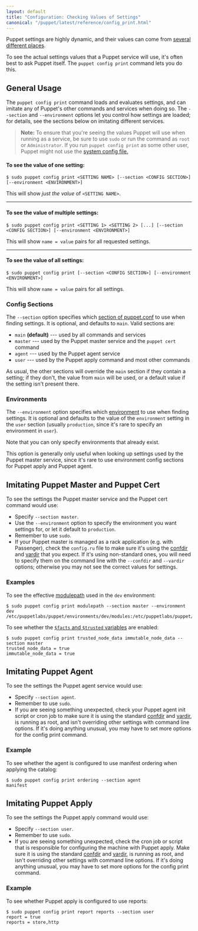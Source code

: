```yaml
---
layout: default
title: "Configuration: Checking Values of Settings"
canonical: "/puppet/latest/reference/config_print.html"
---
```



[config_sections]: ./config_file_main.html#config-sections
[setting_sources]: ./config_about_settings.html
[confdir_sys]: ./dirs_confdir.html#system-and-user-confdirs
[environment]: ./environments.html
[confdir]: ./dirs_confdir.html
[vardir]: ./dirs_vardir.html
[modulepath]: ./dirs_modulepath.html
[facts_and_trusted]: ./lang_facts_and_builtin_vars.html

Puppet settings are highly dynamic, and their values can come from [several different places][setting_sources].

To see the actual settings values that a Puppet service will use, it's often best to ask Puppet itself. The `puppet config print` command lets you do this.

General Usage
-----

The `puppet config print` command loads and evaluates settings, and can imitate any of Puppet's other commands and services when doing so. The `--section` and `--environment` options let you control how settings are loaded; for details, see the sections below on imitating different services.

> **Note:** To ensure that you're seeing the values Puppet will use when running as a service, be sure to use `sudo` or run the command as `root` or `Administrator`. If you run `puppet config print` as some other user, Puppet might not use the [system config file.][confdir_sys]

#### To see the value of one setting:

    $ sudo puppet config print <SETTING NAME> [--section <CONFIG SECTION>] [--environment <ENVIRONMENT>]

This will show _just the value_ of `<SETTING NAME>`.

---

#### To see the value of multiple settings:

    $ sudo puppet config print <SETTING 1> <SETTING 2> [...] [--section <CONFIG SECTION>] [--environment <ENVIRONMENT>]

This will show `name = value` pairs for all requested settings.

---

#### To see the value of all settings:

    $ sudo puppet config print [--section <CONFIG SECTION>] [--environment <ENVIRONMENT>]

This will show `name = value` pairs for all settings.


### Config Sections

The `--section` option specifies which [section of puppet.conf][config_sections] to use when finding settings. It is optional, and defaults to `main`. Valid sections are:

* `main` **(default)** --- used by all commands and services
* `master` --- used by the Puppet master service and the `puppet cert` command
* `agent` --- used by the Puppet agent service
* `user` --- used by the Puppet apply command and most other commands

As usual, the other sections will override the `main` section if they contain a setting; if they don't, the value from `main` will be used, or a default value if the setting isn't present there.

### Environments

The `--environment` option specifies which [environment][] to use when finding settings. It is optional and defaults to the value of the `environment` setting in the `user` section (usually `production`, since it's rare to specify an environment in `user`).

Note that you can only specify environments that already exist.

This option is generally only useful when looking up settings used by the Puppet master service, since it's rare to use environment config sections for Puppet apply and Puppet agent.


Imitating Puppet Master and Puppet Cert
-----

To see the settings the Puppet master service and the Puppet cert command would use:

* Specify `--section master`.
* Use the `--environment` option to specify the environment you want settings for, or let it default to `production`.
* Remember to use `sudo`.
* If your Puppet master is managed as a rack application (e.g. with Passenger), check the `config.ru` file to make sure it's using the [confdir][] and [vardir][] that you expect. If it's using non-standard ones, you will need to specify them on the command line with the `--confdir` and `--vardir` options; otherwise you may not see the correct values for settings.

### Examples

To see the effective [modulepath][] used in the `dev` environment:

    $ sudo puppet config print modulepath --section master --environment dev
    /etc/puppetlabs/puppet/environments/dev/modules:/etc/puppetlabs/puppet/modules:/opt/puppet/share/puppet/modules

To see whether the [`$facts` and `$trusted` variables][facts_and_trusted] are enabled:

    $ sudo puppet config print trusted_node_data immutable_node_data --section master
    trusted_node_data = true
    immutable_node_data = true

Imitating Puppet Agent
-----

To see the settings the Puppet agent service would use:

* Specify `--section agent`.
* Remember to use `sudo`.
* If you are seeing something unexpected, check your Puppet agent init script or cron job to make sure it is using the standard [confdir][] and [vardir][], is running as root, and isn't overriding other settings with command line options. If it's doing anything unusual, you may have to set more options for the config print command.

### Example

To see whether the agent is configured to use manifest ordering when applying the catalog:

    $ sudo puppet config print ordering --section agent
    manifest

Imitating Puppet Apply
-----

To see the settings the Puppet apply command would use:

* Specify `--section user`.
* Remember to use `sudo`.
* If you are seeing something unexpected, check the cron job or script that is responsible for configuring the machine with Puppet apply. Make sure it is using the standard [confdir][] and [vardir][], is running as root, and isn't overriding other settings with command line options. If it's doing anything unusual, you may have to set more options for the config print command.

### Example

To see whether Puppet apply is configured to use reports:

    $ sudo puppet config print report reports --section user
    report = true
    reports = store,http
